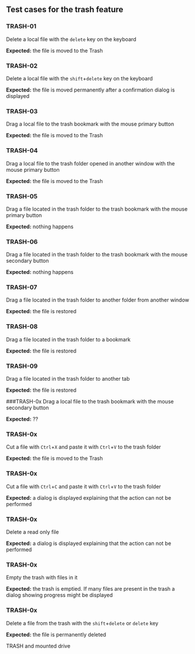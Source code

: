 ## Test cases for the trash feature

### TRASH-01
Delete a local file with the `delete` key on the keyboard

**Expected:** the file is moved to the Trash

### TRASH-02
Delete a local file with the `shift`+`delete` key on the keyboard

**Expected:** the file is moved permanently after a confirmation dialog is displayed

### TRASH-03
Drag a local file to the trash bookmark with the mouse primary button

**Expected:** the file is moved to the Trash

### TRASH-04
Drag a local file to the trash folder opened in another window  with the mouse primary button

**Expected:** the file is moved to the Trash

### TRASH-05
Drag a file located in the trash folder to the trash bookmark with the mouse primary button

**Expected:** nothing happens

### TRASH-06
Drag a file located in the trash folder to the trash bookmark with the mouse secondary button

**Expected:** nothing happens

### TRASH-07
Drag a file located in the trash folder to another folder from another window

**Expected:** the file is restored

### TRASH-08
Drag a file located in the trash folder to a bookmark

**Expected:** the file is restored

### TRASH-09
Drag a file located in the trash folder to another tab

**Expected:** the file is restored

###TRASH-0x
Drag a local file to the trash bookmark with the mouse secondary button

**Expected:** ??

### TRASH-0x
Cut a file with `Ctrl`+`X` and paste it with `Ctrl`+`V` to the trash folder

**Expected:** the file is moved to the Trash

### TRASH-0x
Cut a file with `Ctrl`+`C` and paste it with `Ctrl`+`V` to the trash folder

**Expected:** a dialog is displayed explaining that the action can not be performed



### TRASH-0x
Delete a read only file 

**Expected:** a dialog is displayed explaining that the action can not be performed

### TRASH-0x 
Empty the trash with files in it

**Expected:** the trash is emptied. If many files are present in the trash a dialog showing progress might be displayed

### TRASH-0x 
Delete a file from the trash with the `shift`+`delete` or `delete` key

**Expected:** the file is permanently deleted

TRASH and mounted drive
